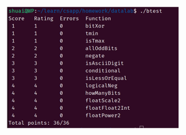 <img src=".pic/step/image-20220804100323220.png" alt="image-20220804100323220" style="zoom:50%;" />
